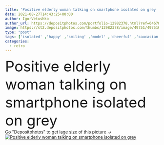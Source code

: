 ```yaml
---
title: 'Positive elderly woman talking on smartphone isolated on grey '
date: 2021-08-27T14:43:25+00:00
author: IgorVetushko
author_url: https://depositphotos.com/portfolio-12982378.html?ref=64678756
image: https://st2.depositphotos.com/thumbs/12982378/image/49751/497510478/api_thumb_450.jpg?forcejpeg=true
type: "post"
tags: ['isolated' ,'happy' ,'smiling' ,'model' ,'cheerful' ,'caucasian' ,'technology' ,'style' ,'retro' ,'vintage' ,'fashion' ,'gray' ,'emotion' ,'elegant' ,'stylish' ,'woman' ,'call' ,'cellphone' ,'communication' ,'conversation' ,'device' ,'mobile' ,'phone' ,'talk' ,'grey' ,'trendy' ,'clothes' ,'eyeglasses' ,'posing' ,'positive' ,'senior' ,'elderly' ,'fashionable' ,'smartphone' ,'vest' ,'beret' ,'copy space' ,'one person' ,'Studio Shot' ,'Fashion Shoot' ]
categories: 
  - retro
---
```

<div aling="center">
            <font size="60"> Positive elderly woman talking on smartphone isolated on grey</font>   
</div>
<div>
    <a href='https://st2.depositphotos.com/thumbs/12982378/image/49751/497510478/api_thumb_450.jpg?forcejpeg=true?ref=64678756' target=_blank > Go "Depositphotos" to get lage size of this picture ->
        <img href='https://st2.depositphotos.com/thumbs/12982378/image/49751/497510478/api_thumb_450.jpg?forcejpeg=true?ref=64678756' src='https://st2.depositphotos.com/12982378/49751/i/950/depositphotos_497510478-stock-photo-positive-elderly-woman-talking-smartphone.jpg?forcejpeg=true' alt='Positive elderly woman talking on smartphone isolated on grey' >
    </a>
</div>
